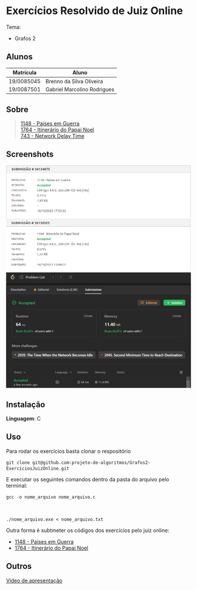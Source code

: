 # Exercícios Resolvido de Juiz Online

Tema:

- Grafos 2

## Alunos

| Matrícula  | Aluno                       |
| ---------- | --------------------------- |
| 19/0085045 | Brenno da Silva Oliveira    |
| 19/0087501 | Gabriel Marcolino Rodrigues |

## Sobre

> [1148 - Países em Guerra](https://www.beecrowd.com.br/repository/UOJ_1148.html)<br>
> [1764 - Itinerário do Papai Noel](https://www.beecrowd.com.br/repository/UOJ_1764.html)<br>
> [743 - Network Delay Time](https://leetcode.com/problems/network-delay-time/description/)

## Screenshots

![1148 - Países em Guerra](1148/1148.png)
![1764 - Itinerário do Papai Noel](1764/1764.png)
![743 - Network Delay Time](743/743.PNG)

## Instalação

**Linguagem**: C

## Uso

Para rodar os exercícios basta clonar o respositório 

    git clone git@github.com:projeto-de-algoritmos/Grafos2-ExerciciosJuizOnline.git 

E executar os seguintes comandos dentro da pasta do arquivo pelo terminal:

    gcc -o nome_arquivo nome_arquivo.c

<br>

    ./nome_arquivo.exe < nome_arquivo.txt

Outra forma é subtmeter os códigos dos exercícios pelo juiz online:

- [1148 - Países em Guerra](https://www.beecrowd.com.br/judge/pt/problems/view/1148)
- [1764 - Itinerário do Papai Noel](https://www.beecrowd.com.br/judge/pt/problems/view/1764)

## Outros

[Vídeo de apresentação]()
